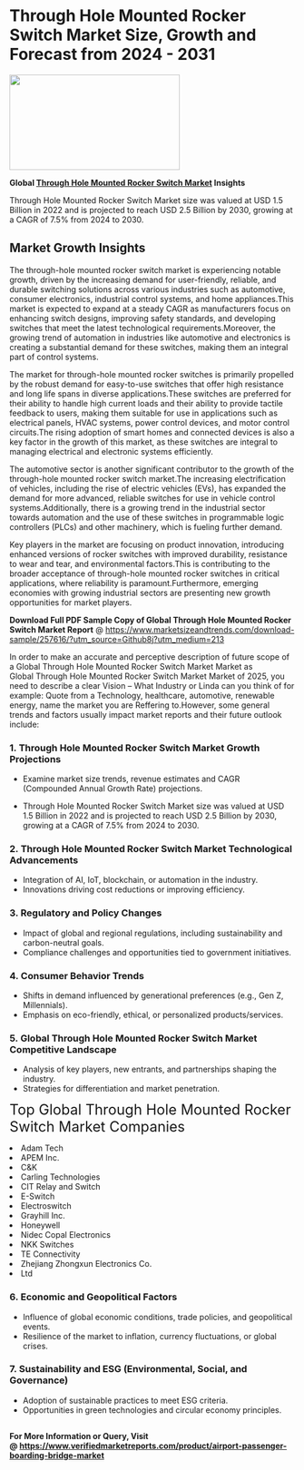 <H1>Through Hole Mounted Rocker Switch Market Size, Growth and Forecast from 2024 - 2031</H1><img class="aligncenter size-medium wp-image-584254" src="https://thirdeyenews.in/wp-content/uploads/2024/09/Global-Market-Research-300x168.jpeg" alt="" width="300" height="168" /><p><strong>Global&nbsp;<a href="https://www.marketsizeandtrends.com/download-sample/257616/?utm_source=Github8j?utm_medium=213">Through Hole Mounted Rocker Switch Market</a> Insights</strong></p><p>Through Hole Mounted Rocker Switch Market size was valued at USD 1.5 Billion in 2022 and is projected to reach USD 2.5 Billion by 2030, growing at a CAGR of 7.5% from 2024 to 2030.</p><p><h2>Market Growth Insights</h2> <p>The through-hole mounted rocker switch market is experiencing notable growth, driven by the increasing demand for user-friendly, reliable, and durable switching solutions across various industries such as automotive, consumer electronics, industrial control systems, and home appliances.This market is expected to expand at a steady CAGR as manufacturers focus on enhancing switch designs, improving safety standards, and developing switches that meet the latest technological requirements.Moreover, the growing trend of automation in industries like automotive and electronics is creating a substantial demand for these switches, making them an integral part of control systems.</p> <p>The market for through-hole mounted rocker switches is primarily propelled by the robust demand for easy-to-use switches that offer high resistance and long life spans in diverse applications.These switches are preferred for their ability to handle high current loads and their ability to provide tactile feedback to users, making them suitable for use in applications such as electrical panels, HVAC systems, power control devices, and motor control circuits.The rising adoption of smart homes and connected devices is also a key factor in the growth of this market, as these switches are integral to managing electrical and electronic systems efficiently.</p> <p>The automotive sector is another significant contributor to the growth of the through-hole mounted rocker switch market.The increasing electrification of vehicles, including the rise of electric vehicles (EVs), has expanded the demand for more advanced, reliable switches for use in vehicle control systems.Additionally, there is a growing trend in the industrial sector towards automation and the use of these switches in programmable logic controllers (PLCs) and other machinery, which is fueling further demand.</p> <p>Key players in the market are focusing on product innovation, introducing enhanced versions of rocker switches with improved durability, resistance to wear and tear, and environmental factors.This is contributing to the broader acceptance of through-hole mounted rocker switches in critical applications, where reliability is paramount.Furthermore, emerging economies with growing industrial sectors are presenting new growth opportunities for market players.</p> <p><span class=""><strong>Download Full PDF Sample Copy of Global Through Hole Mounted Rocker Switch Market Report</strong> @ <a href="https://www.marketsizeandtrends.com/download-sample/257616/?utm_source=Github8j?utm_medium=213" target="_blank">https://www.marketsizeandtrends.com/download-sample/257616/?utm_source=Github8j?utm_medium=213</a></span></p><p>In order to make an accurate and perceptive description of future scope of a Global&nbsp;Through Hole Mounted Rocker Switch Market Market as Global&nbsp;Through Hole Mounted Rocker Switch Market Market of 2025, you need to describe a clear Vision &ndash; What Industry or Linda can you think of for example: Quote from a Technology, healthcare, automotive, renewable energy, name the market you are Reffering to.However, some general trends and factors usually impact market reports and their future outlook include:</p><h3>1.&nbsp;<strong>Through Hole Mounted Rocker Switch Market Growth Projections</strong></h3><ul><li>Examine market size trends, revenue estimates and CAGR (Compounded Annual Growth Rate) projections.</li><li><p>Through Hole Mounted Rocker Switch Market size was valued at USD 1.5 Billion in 2022 and is projected to reach USD 2.5 Billion by 2030, growing at a CAGR of 7.5% from 2024 to 2030.</p></li></ul><h3>2.&nbsp;<strong>Through Hole Mounted Rocker Switch Market Technological Advancements</strong></h3><ul><li>Integration of AI, IoT, blockchain, or automation in the industry.</li><li>Innovations driving cost reductions or improving efficiency.</li></ul><h3>3.&nbsp;<strong>Regulatory and Policy Changes</strong></h3><ul><li>Impact of global and regional regulations, including sustainability and carbon-neutral goals.</li><li>Compliance challenges and opportunities tied to government initiatives.</li></ul><h3>4.&nbsp;<strong>Consumer Behavior Trends</strong></h3><ul><li>Shifts in demand influenced by generational preferences (e.g., Gen Z, Millennials).</li><li>Emphasis on eco-friendly, ethical, or personalized products/services.</li></ul><h3>5.&nbsp;<strong>Global Through Hole Mounted Rocker Switch Market Competitive Landscape</strong></h3><ul><li>Analysis of key players, new entrants, and partnerships shaping the industry.</li><li>Strategies for differentiation and market penetration.</li></ul><p data-pm-slice="1 1 []"><span style="color: inherit; font-family: inherit; font-size: 25px;">Top Global Through Hole Mounted Rocker Switch Market Companies</span></p><div class="" data-test-id=""><p><li>Adam Tech</li><li> APEM Inc.</li><li> C&K</li><li> Carling Technologies</li><li> CIT Relay and Switch</li><li> E-Switch</li><li> Electroswitch</li><li> Grayhill Inc.</li><li> Honeywell</li><li> Nidec Copal Electronics</li><li> NKK Switches</li><li> TE Connectivity</li><li> Zhejiang Zhongxun Electronics Co.</li><li> Ltd</li></p></div><h3>6.&nbsp;<strong>Economic and Geopolitical Factors</strong></h3><ul><li>Influence of global economic conditions, trade policies, and geopolitical events.</li><li>Resilience of the market to inflation, currency fluctuations, or global crises.</li></ul><h3>7.&nbsp;<strong>Sustainability and ESG (Environmental, Social, and Governance)</strong></h3><ul><li>Adoption of sustainable practices to meet ESG criteria.</li><li>Opportunities in green technologies and circular economy principles.</li></ul><h2><strong style="font-size: 14px;">For More Information or Query, Visit @&nbsp;</strong><a style="background-color: #ffffff; font-size: 14px;" href="https://www.marketsizeandtrends.com/report/through-hole-mounted-rocker-switch-market/" target="_blank">https://www.verifiedmarketreports.com/product/airport-passenger-boarding-bridge-market</a></h2>